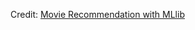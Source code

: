 Credit: [Movie Recommendation with MLlib](https://databricks-training.s3.amazonaws.com/movie-recommendation-with-mllib.html)
